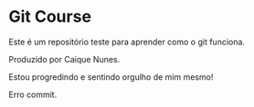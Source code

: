 # Git Course

Este é um repositório teste para aprender como o git funciona.

Produzido por Caique Nunes.

Estou progredindo e sentindo orgulho de mim mesmo!

Erro commit.
